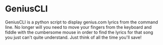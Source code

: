 # GeniusCLI
GeniusCLI is a python script to display genius.com lyrics from the command line. No longer will you need to move your fingers from the keyboard and fiddle with the cumbersome mouse in order to find the lyrics for that song you just can't quite understand. Just think of all the time you'll save!